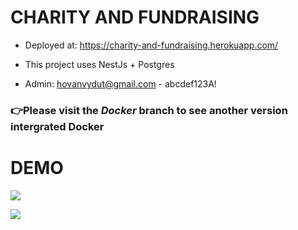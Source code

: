 # CHARITY AND FUNDRAISING

- Deployed at: https://charity-and-fundraising.herokuapp.com/

- This project uses NestJs + Postgres

- Admin: hovanvydut@gmail.com - abcdef123A!

### 👉Please visit the _Docker_ branch to see another version intergrated Docker

# DEMO

![](https://res.cloudinary.com/dgext7ewd/image/upload/v1597317809/Charity_And_Fundraising/github/home_ofylvg.png)

![](https://res.cloudinary.com/dgext7ewd/image/upload/v1597317857/Charity_And_Fundraising/github/admin_g8ndsk.bmp)
